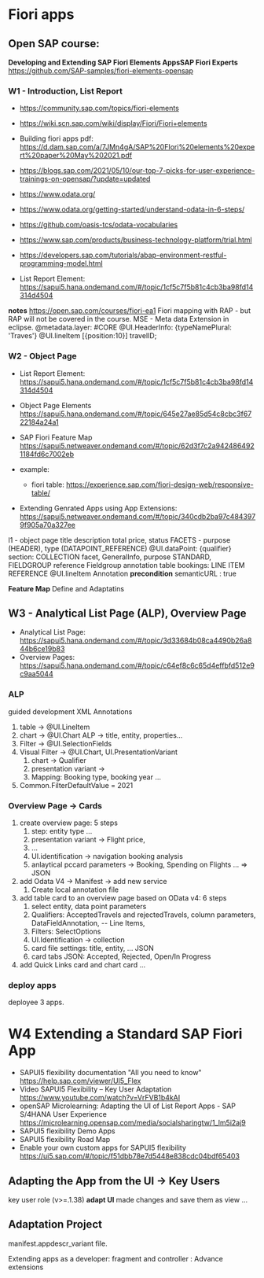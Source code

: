 # Fiori apps 
## Open SAP course: 

**Developing and Extending SAP Fiori Elements AppsSAP Fiori Experts**
https://github.com/SAP-samples/fiori-elements-opensap
### W1 - Introduction, List Report
* https://community.sap.com/topics/fiori-elements
* https://wiki.scn.sap.com/wiki/display/Fiori/Fiori+elements
* Building fiori apps pdf: https://d.dam.sap.com/a/7JMn4gA/SAP%20FIori%20elements%20expert%20paper%20May%202021.pdf
* https://blogs.sap.com/2021/05/10/our-top-7-picks-for-user-experience-trainings-on-opensap/?update=updated
* https://www.odata.org/
* https://www.odata.org/getting-started/understand-odata-in-6-steps/
* https://github.com/oasis-tcs/odata-vocabularies
* https://www.sap.com/products/business-technology-platform/trial.html
* https://developers.sap.com/tutorials/abap-environment-restful-programming-model.html


* List Report Element: 
https://sapui5.hana.ondemand.com/#/topic/1cf5c7f5b81c4cb3ba98fd14314d4504

**notes**
https://open.sap.com/courses/fiori-ea1
Fiori mapping with RAP - but RAP will not be covered in the course. 
MSE - Meta data Extension
in eclipse. 
@metadata.layer: #CORE 
@UI.HeaderInfo: {typeNamePlural: 'Traves'}
@UI.lineItem [{position:10}] travelID; 

### W2 - Object Page
* List Report Element: 
https://sapui5.hana.ondemand.com/#/topic/1cf5c7f5b81c4cb3ba98fd14314d4504
* Object Page Elements
https://sapui5.hana.ondemand.com/#/topic/645e27ae85d54c8cbc3f6722184a24a1 
* SAP Fiori Feature Map
https://sapui5.netweaver.ondemand.com/#/topic/62d3f7c2a9424864921184fd6c7002eb
* example: 
    * fiori table: https://experience.sap.com/fiori-design-web/responsive-table/

* Extending Genrated Apps using App Extensions: 
https://sapui5.netweaver.ondemand.com/#/topic/340cdb2ba97c4843979f905a70a327ee

l1 - object page 
title description
total price, status 
    FACETS - purpose (HEADER), type (DATAPOINT_REFERENCE)
@UI.dataPoint: {qualifier}
section: COLLECTION facet, GeneralInfo, purpose STANDARD,
FIELDGROUP reference
Fieldgroup annotation
table bookings: LINE ITEM REFERENCE 
@UI.lineItem Annotation
**precondition** semanticURL : true 

**Feature Map**
Define and Adaptatins 

## W3 - Analytical List Page (ALP), Overview Page
* Analytical List Page:
https://sapui5.hana.ondemand.com/#/topic/3d33684b08ca4490b26a844b6ce19b83
* Overview Pages:
https://sapui5.hana.ondemand.com/#/topic/c64ef8c6c65d4effbfd512e9c9aa5044

### ALP
guided development 
XML Annotations 
1. table -> @UI.LineItem 
2. chart -> @UI.Chart ALP -> title, entity, properties... 
3. Filter -> @UI.SelectionFields
4. Visual Filter -> @UI.Chart, UI.PresentationVariant
    1. chart -> Qualifier 
    2. presentation variant -> 
    3. Mapping: Booking type, booking year ... 
5. Common.FilterDefaultValue = 2021

### Overview Page -> Cards
1. create overview page: 5 steps 
    1. step: entity type ... 
    2. presentation variant -> Flight price, 
    3. ... 
    4. UI.identification -> navigation booking analysis 
    5. anlaytical pccard parameters -> Booking, Spending on Flights ... => JSON
2. add Odata V4 -> Manifest -> add new service 
    1. Create local annotation file 
3. add table card to an overview page based on OData v4: 6 steps
    1. select entity, data point parameters 
    2. Qualifiers: AcceptedTravels and rejectedTravels, column parameters, DataFieldAnnotation, -- Line Items, 
    3. Filters: SelectOptions
    4. UI.Identification -> collection 
    5. card file settings: title, entity, ... JSON
    6. card tabs JSON: Accepted, Rejected, Open/In Progress 
4. add Quick Links card and chart card ... 


### deploy apps
deployee 3 apps. 




# W4 Extending a Standard SAP Fiori App
* SAPUI5 flexibility documentation "All you need to know"
https://help.sap.com/viewer/UI5_Flex
* Video SAPUI5 Flexibility – Key User Adaptation
https://www.youtube.com/watch?v=VrFVB1b4kAI
* openSAP Microlearning: Adapting the UI of List Report Apps - SAP S/4HANA User Experience
https://microlearning.opensap.com/media/socialsharingtw/1_lm5i2aj9
* SAPUI5 flexibility Demo Apps
* SAPUI5 flexibility Road Map
* Enable your own custom apps for SAPUI5 flexibility
https://ui5.sap.com/#/topic/f51dbb78e7d5448e838cdc04bdf65403

## Adapting the App from the UI -> Key Users 
key user role  (v>=.1.38)
**adapt UI**
made changes and save them as view ... 

## Adaptation Project 
manifest.appdescr_variant file.

Extending apps as a developer: fragment and controller : Advance extensions